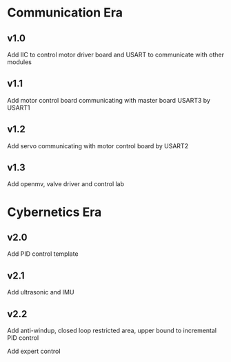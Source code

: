 # Communication Era
## v1.0
Add IIC to control motor driver board and USART to communicate with other modules
## v1.1
Add motor control board communicating with master board USART3 by USART1
## v1.2
Add servo communicating with motor control board by USART2
## v1.3
Add openmv, valve driver and control lab
# Cybernetics Era
## v2.0
Add PID control template
## v2.1
Add ultrasonic and IMU
## v2.2
Add anti-windup, closed loop restricted area, upper bound to incremental PID control

Add expert control

